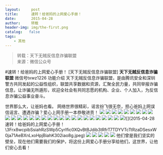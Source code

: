 ```yaml
---
layout:     post
title:      速转！给爸妈的上网爱心手册！
date:       2015-04-28
author:     转载
header-img: img/the-first.png
catalog:   false
tags:
    - 其他
---
```


<blockquote><p>转载：天下无贼反信息诈骗联盟<br>
来源：微信公众号</p></blockquote>

#速转！给爸妈的上网爱心手册！
[天下无贼反信息诈骗联盟]
**天下无贼反信息诈骗联盟**
微信号txwz1226
功能介绍
天下无贼反信息诈骗联盟，是由腾讯安全和深圳警方共同发起的公益性组织，联盟共享数据和资源，汇聚全民力量，共同举报诈骗信息，让诈骗无所遁形，欢迎全社会有共同志愿的机构、企业、个人加入，为反信息诈骗公益事业奋斗。

世界那么大，让爸妈也看。
网络世界很精彩，谣言纷飞很无奈，担心爸妈上网误信谣言、遭遇诈骗？爱心上网手册一本恭敬进贡！
![]({{site.baseurl}}/postimg/3Frx8wcpibSsiahRzSWp5CyrIfic0XQvBtBx7gRibRzI1iaBGVvdyQlfYOahxl0nqoSznEYjIjmFibakNZyZELK6N7sA.jpeg)
![]({{site.baseurl}}/postimg/3Frx8wcpibSsiahRzSWp5CyrIfic0XQvBtB0HZP5MAgxIY4mrBznIHial1huBhzOY8XDmd1YXIA68mNXw5WRGFnbRg.jpeg)
![]({{site.baseurl}}/postimg/3Frx8wcpibSsiahRzSWp5CyrIfic0XQvBtBR5AicThCUiciaStrW7Wp0JLCUXuayzqvKCme1d9iaswMTRbt4lJLV9mnRg.jpeg)
![]({{site.baseurl}}/postimg/3Frx8wcpibSsiahRzSWp5CyrIfic0XQvBtBdCmoqELaKeu9ItNPBt4THNcUau82fVqD0wvWlOtKpj1vyGy5OwJhyw.jpeg)
![]({{site.baseurl}}/postimg/3Frx8wcpibSsiahRzSWp5CyrIfic0XQvBtBWk6qfAxAGjrsfUXF4OC1jcyL7icLpnoEpYqoKXpjfEFMm2aN8rCB0dw.jpeg)
![]({{site.baseurl}}/postimg/3Frx8wcpibSsiahRzSWp5CyrIfic0XQvBtBmiao2eNCpYxkibcmdN0yDQXNRbY23MUlY0v2nOf7h2DACUc5qICDVtWQ.jpeg)
![]({{site.baseurl}}/postimg/3Frx8wcpibSsiahRzSWp5CyrIfic0XQvBtBSGPLcgfTbgicoy57t82x9NkSOiawsv3M9nfUI1FC6RCRLrNE03eJsDbQ.jpeg)
![]({{site.baseurl}}/postimg/3Frx8wcpibSsiahRzSWp5CyrIfic0XQvBtBbQreub08rIrB9kbHIztyGMib2Uc7D1uDHumtjx0C9de1ehVabtBERzQ.jpeg)
![]({{site.baseurl}}/postimg/3Frx8wcpibSsiahRzSWp5CyrIfic0XQvBtBBwSSzz8vMASb2OkhUZyeXgHf0giankRrDZyVVNZYIVEzJR4KHbM1ODw.jpeg)
![]({{site.baseurl}}/postimg/3Frx8wcpibSsiahRzSWp5CyrIfic0XQvBtBCYibUfFeP8n8CnWKpCWibwzKUniaJaKRcysBSHGR1e9ib1LVK9QqxibcJtw.jpeg)
![]({{site.baseurl}}/postimg/3Frx8wcpibSsiahRzSWp5CyrIfic0XQvBtB3tmTHiaTicXJ9GdRvdfM96g1x0WPL3ibTgm3QdRgZOkWsQetevNucaHkg.jpeg)
![]({{site.baseurl}}/postimg/3Frx8wcpibSsiahRzSWp5CyrIfic0XQvBtB1cicfBhPXAC3z6bDbqlkHuFsHJYq0Y7o3Qo7FMB2lhp7kIKyauibnkbQ.jpeg)
![]({{site.baseurl}}/postimg/3Frx8wcpibSsiahRzSWp5CyrIfic0XQvBtBZyE3lVW8MDm9zqZXB2wwXceIm3f4pgnrm9AjgHxZKMMJWP4wQI2jBg.jpeg)
![]({{site.baseurl}}/postimg/3Frx8wcpibSsiahRzSWp5CyrIfic0XQvBtBNbDicMFwicH1sIKfx4GqUld8JxtY5Zic50cTymZQBNFQ4ybeKuWtJRObw.jpeg)
![]({{site.baseurl}}/postimg/3Frx8wcpibSsiahRzSWp5CyrIfic0XQvBtBCl1vTsF6YicFF4CYxjtQ2Gb4LDdldtRqsdf1FuribicD07ETcDr1E7G2g.jpeg)
![]({{site.baseurl}}/postimg/3Frx8wcpibSsiahRzSWp5CyrIfic0XQvBtBCT4BqNb8CWo9UICWPXn91HR7VhHThc6sLEuLzPWnqv3uicWP5zSVvLA.jpeg)
![]({{site.baseurl}}/postimg/3Frx8wcpibSsiahRzSWp5CyrIfic0XQvBtBO7OyBJFODXBxl35F6fXqibdfFn9P2RvweJbJHhqgcVIjJKiaAFjhPD5Q.jpeg)
![]({{site.baseurl}}/postimg/3Frx8wcpibSsiahRzSWp5CyrIfic0XQvBtBu0O2wsZDxxYZBwutuuZEaYrFeStHQZUW0V6ywegj4Zvuibrw5NfibavQ.jpeg)
![]({{site.baseurl}}/postimg/3Frx8wcpibSsiahRzSWp5CyrIfic0XQvBtBu2xX3iaCKdZzDYWpbxDpHWRtFXBFX4ibw5LAb6hiamhibm36ww795xpY6g.jpeg)
![]({{site.baseurl}}/postimg/3Frx8wcpibSsiahRzSWp5CyrIfic0XQvBtBUs7sCO2NvQt8ibwJkgzjEpXWnFZ2OU32dlNGEZd674QlzlfFVDMXciaQ.jpeg)
![]({{site.baseurl}}/postimg/3Frx8wcpibSsiahRzSWp5CyrIfic0XQvBtBKj7pIBgevMoAmra2AXtoC8KKDtpf8KxcoNzB8zUaexUV25ZXZtrXzA.jpeg)
![]({{site.baseurl}}/postimg/3Frx8wcpibSsiahRzSWp5CyrIfic0XQvBtBTgl7UbvzaGiaXHAxicua59S6JUlGAZdXUcpGiclpg0S6DSPleHRBVvDTw.jpeg)
![]({{site.baseurl}}/postimg/3Frx8wcpibSsiahRzSWp5CyrIfic0XQvBtBO1yocccUiaO3jtruuvmsfK0U6aL7lk6WWsCQibMWhibuGZwh1BkSV74cg.jpeg)
![]({{site.baseurl}}/postimg/3Frx8wcpibSsiahRzSWp5CyrIfic0XQvBtBekbkRqxdZspgjialy7BPowiaSUOL5yRNy37F3u5IjticaF9tODIYEGgAw.jpeg)
![]({{site.baseurl}}/postimg/3Frx8wcpibSsiahRzSWp5CyrIfic0XQvBtBTKJGwZ2mIGI8ve3aI2gzcg5fPJf20ITmiaiaBtuzibYYHrXmk7FEHddFQ.jpeg)
![]({{site.baseurl}}/postimg/3Frx8wcpibSsiahRzSWp5CyrIfic0XQvBtBERYsfZOZBLsGzzdibYYTmlmOicpdBev4Zd3baLCUMsBweQUKia9UBt3dw.jpeg)
![]({{site.baseurl}}/postimg/3Frx8wcpibSsiahRzSWp5CyrIfic0XQvBtBAjyT29q1CusQxSxJiaaB1j2tsZq0ovTCehxViaPcFDBWUpNU9NcBpAIQ.jpeg)
![]({{site.baseurl}}/postimg/3Frx8wcpibSsiahRzSWp5CyrIfic0XQvBtBAbRcUIdXpyYqCQHToaJFFIG9gJ10zs9wzA6sEBCy8232k7gME0fB1w.jpeg)
![]({{site.baseurl}}/postimg/3Frx8wcpibSsiahRzSWp5CyrIfic0XQvBtBXgviao8JkyabdNicibJAYrnV3lFjic8jv6VJmvLajNpzd5DOH6qCibeR11g.jpeg)![](2015-04-28
速转！给爸妈的上网爱心手册！\\3Frx8wcpibSsiahRzSWp5CyrIfic0XQvBtBJdib3tRfrT7TDYVTcTtRzaDSesxW0ja71AeBXnLxoHpjBiahK302iao8g.jpeg)
![]({{site.baseurl}}/postimg/3Frx8wcpibSsiahRzSWp5CyrIfic0XQvBtBnjlDfxuNywsnOVJnWLSAXP42KGngH6fbmCoZJMqtMHDOaoEmYSlg2Q.jpeg)
![]({{site.baseurl}}/postimg/3Frx8wcpibSsiahRzSWp5CyrIfic0XQvBtBxsFy3RobhMd3KqGzuphcLg1sgb9vFZIo40JK5hUL7WA2VxMPFpW4YA.jpeg)
![]({{site.baseurl}}/postimg/3Frx8wcpibSsiahRzSWp5CyrIfic0XQvBtBbFcgQ1r1z98Wnric0QGictKFly11RwrsOvmcHQuDFBa0P4sB7sLIoGlQ.jpeg)
![]({{site.baseurl}}/postimg/3Frx8wcpibSsiahRzSWp5CyrIfic0XQvBtBicuXM1o0MjhdSNmMJSicuxa6UgDI5tHersuMapMCHg5OOibAV3icO9iafaA.jpeg)
![]({{site.baseurl}}/postimg/3Frx8wcpibSsiahRzSWp5CyrIfic0XQvBtBu6Z9YhID9LibxfibYxU0BRogFeEHgajJJxqIpkKUvfDZ50pM4sNFhVdg.jpeg)
他们曾是我们坚实的壁垒，现在他们需要我们的保护，将这份上网爱心手册分享给他们，这世界，让他们安心去看！
